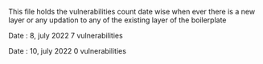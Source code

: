 This file holds the vulnerabilities count date wise when ever there is a new layer or any
updation to any of the existing layer of the boilerplate

Date : 8, july 2022
7 vulnerabilities

Date : 10, july 2022
0 vulnerabilities 
